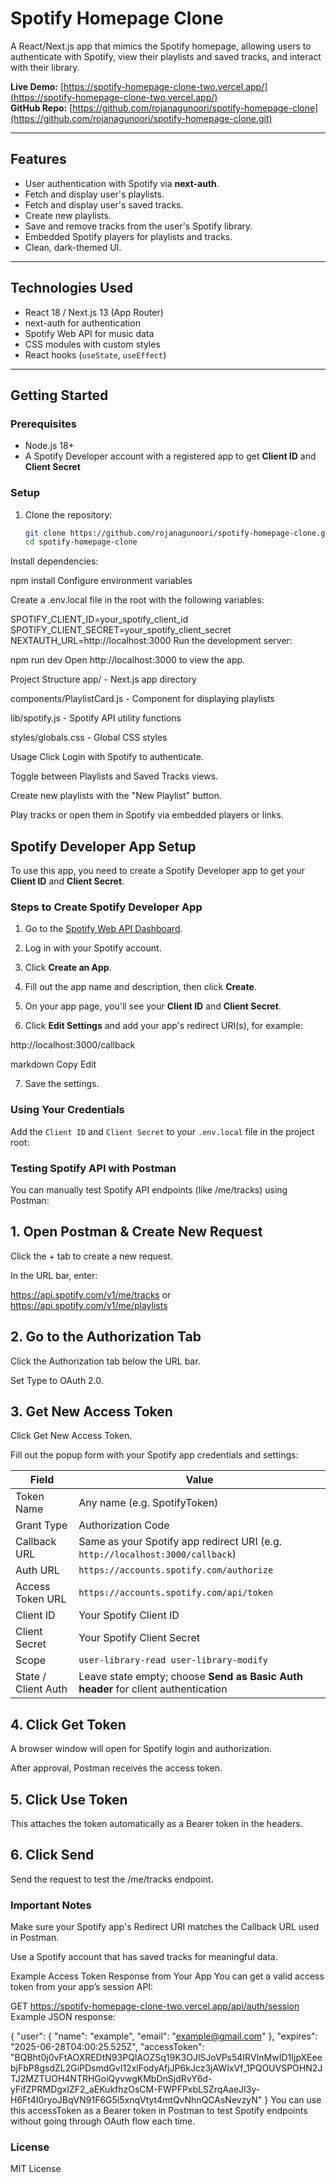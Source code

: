# Spotify Homepage Clone

A React/Next.js app that mimics the Spotify homepage, allowing users to authenticate with Spotify, view their playlists and saved tracks, and interact with their library.

**Live Demo:** [https://spotify-homepage-clone-two.vercel.app/](https://spotify-homepage-clone-two.vercel.app/)  
**GitHub Repo:** [https://github.com/rojanagunoori/spotify-homepage-clone](https://github.com/rojanagunoori/spotify-homepage-clone.git)

---

## Features

- User authentication with Spotify via **next-auth**.
- Fetch and display user's playlists.
- Fetch and display user's saved tracks.
- Create new playlists.
- Save and remove tracks from the user's Spotify library.
- Embedded Spotify players for playlists and tracks.
- Clean, dark-themed UI.

---

## Technologies Used

- React 18 / Next.js 13 (App Router)
- next-auth for authentication
- Spotify Web API for music data
- CSS modules with custom styles
- React hooks (`useState`, `useEffect`)

---

## Getting Started

### Prerequisites

- Node.js 18+
- A Spotify Developer account with a registered app to get **Client ID** and **Client Secret**

### Setup

1. Clone the repository:

   ```bash
   git clone https://github.com/rojanagunoori/spotify-homepage-clone.git
   cd spotify-homepage-clone
Install dependencies:

npm install
Configure environment variables

Create a .env.local file in the root with the following variables:


SPOTIFY_CLIENT_ID=your_spotify_client_id
SPOTIFY_CLIENT_SECRET=your_spotify_client_secret
NEXTAUTH_URL=http://localhost:3000
Run the development server:

npm run dev
Open http://localhost:3000 to view the app.

Project Structure
app/ - Next.js app directory

components/PlaylistCard.js - Component for displaying playlists

lib/spotify.js - Spotify API utility functions

styles/globals.css - Global CSS styles

Usage
Click Login with Spotify to authenticate.

Toggle between Playlists and Saved Tracks views.

Create new playlists with the "New Playlist" button.

Play tracks or open them in Spotify via embedded players or links.

## Spotify Developer App Setup

To use this app, you need to create a Spotify Developer app to get your **Client ID** and **Client Secret**.

### Steps to Create Spotify Developer App

1. Go to the [Spotify Web API Dashboard](https://developer.spotify.com/dashboard/applications).

2. Log in with your Spotify account.

3. Click **Create an App**.

4. Fill out the app name and description, then click **Create**.

5. On your app page, you'll see your **Client ID** and **Client Secret**.

6. Click **Edit Settings** and add your app's redirect URI(s), for example:

http://localhost:3000/callback

markdown
Copy
Edit

7. Save the settings.

### Using Your Credentials

Add the `Client ID` and `Client Secret` to your `.env.local` file in the project root:


### Testing Spotify API with Postman
You can manually test Spotify API endpoints (like /me/tracks) using Postman:

## 1. Open Postman & Create New Request
Click the + tab to create a new request.

In the URL bar, enter:


https://api.spotify.com/v1/me/tracks  or https://api.spotify.com/v1/me/playlists
## 2. Go to the Authorization Tab
Click the Authorization tab below the URL bar.

Set Type to OAuth 2.0.

## 3. Get New Access Token
Click Get New Access Token.

Fill out the popup form with your Spotify app credentials and settings:

| Field               | Value                                                                             |
| ------------------- | --------------------------------------------------------------------------------- |
| Token Name          | Any name (e.g. SpotifyToken)                                                      |
| Grant Type          | Authorization Code                                                                |
| Callback URL        | Same as your Spotify app redirect URI (e.g. `http://localhost:3000/callback`)     |
| Auth URL            | `https://accounts.spotify.com/authorize`                                          |
| Access Token URL    | `https://accounts.spotify.com/api/token`                                          |
| Client ID           | Your Spotify Client ID                                                            |
| Client Secret       | Your Spotify Client Secret                                                        |
| Scope               | `user-library-read user-library-modify`                                           |
| State / Client Auth | Leave state empty; choose **Send as Basic Auth header** for client authentication |


## 4. Click Get Token
A browser window will open for Spotify login and authorization.

After approval, Postman receives the access token.

## 5. Click Use Token
This attaches the token automatically as a Bearer token in the headers.

## 6. Click Send
Send the request to test the /me/tracks endpoint.

### Important Notes
Make sure your Spotify app's Redirect URI matches the Callback URL used in Postman.

Use a Spotify account that has saved tracks for meaningful data.

Example Access Token Response from Your App
You can get a valid access token from your app’s session API:


GET https://spotify-homepage-clone-two.vercel.app/api/auth/session
Example JSON response:


{
  "user": {
    "name": "example",
    "email": "example@gmail.com"
  },
  "expires": "2025-06-28T04:00:25.525Z",
  "accessToken": "BQBht0j0vFtAOXREDtN93PQIAOZSq19K3OJlSJoVPs54IRVInMwID1IjpXEeebjFbP8gsdZL2GiPDsmdGvI12xlFodyAfjJP6kJcz3jAWIxVf_1PQOUVSPOHN2JTJ2MZTUOH4NTRHGoiQyvwgKMbDnSjdRvY6d-yFifZPRMDgxlZF2_aEKukfhzOsCM-FWPFPxbLSZrqAaeJI3y-H6Ft4I0ryoJBqVN91F6G5i5xnqVtyt4mtQvNhnQCAsNevzyN"
}
You can use this accessToken as a Bearer token in Postman to test Spotify endpoints without going through OAuth flow each time.

### License
MIT License

